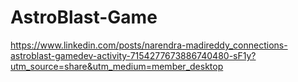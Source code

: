 # AstroBlast-Game
https://www.linkedin.com/posts/narendra-madireddy_connections-astroblast-gamedev-activity-7154277673886740480-sF1y?utm_source=share&utm_medium=member_desktop
